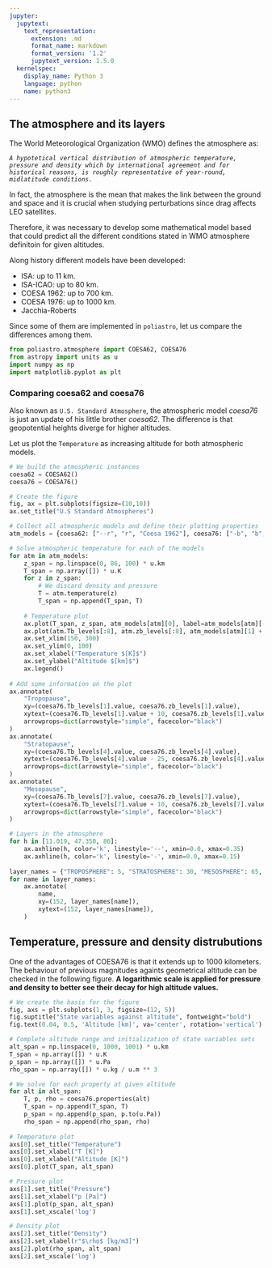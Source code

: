 ```yaml
---
jupyter:
  jupytext:
    text_representation:
      extension: .md
      format_name: markdown
      format_version: '1.2'
      jupytext_version: 1.5.0
  kernelspec:
    display_name: Python 3
    language: python
    name: python3
---
```


## The atmosphere and its layers

The World Meteorological Organization (WMO) defines the atmosphere as:

*`A hypotetical vertical distribution of atmospheric temperature, pressure and density which by international agreement and for historical reasons, is roughly representative of year-round, midlatitude conditions.`*

In fact, the atmosphere is the mean that makes the link between the ground and space and it is crucial when studying perturbations since drag affects LEO satellites.

Therefore, it was necessary to develop some mathematical model based that could predict all the different conditions stated in WMO atmosphere definitoin for given altitudes.

Along history different models have been developed:

* ISA: up to 11 km.
* ISA-ICAO: up to 80 km.
* COESA 1962: up to 700 km.
* COESA 1976: up to 1000 km.
* Jacchia-Roberts

Since some of them are implemented in `poliastro`, let us compare the differences among them.

```python
from poliastro.atmosphere import COESA62, COESA76
from astropy import units as u
import numpy as np
import matplotlib.pyplot as plt
```

### Comparing coesa62 and coesa76

Also known as `U.S. Standard Atmosphere`, the atmospheric model *coesa76* is just an update of his little brother *coesa62*. The difference is that geopotential heights diverge for higher altitudes.

Let us plot the `Temperature` as increasing altitude for both atmospheric models. 

```python tags=["nbsphinx-thumbnail"]
# We build the atmospheric instances
coesa62 = COESA62()
coesa76 = COESA76()

# Create the figure
fig, ax = plt.subplots(figsize=(10,10))
ax.set_title("U.S Standard Atmospheres")

# Collect all atmospheric models and define their plotting properties
atm_models = {coesa62: ["--r", "r", "Coesa 1962"], coesa76: ["-b", "b", "Coesa 1976"]}

# Solve atmospheric temperature for each of the models
for atm in atm_models:
    z_span = np.linspace(0, 86, 100) * u.km
    T_span = np.array([]) * u.K
    for z in z_span:
        # We discard density and pressure
        T = atm.temperature(z)
        T_span = np.append(T_span, T)
        
    # Temperature plot
    ax.plot(T_span, z_span, atm_models[atm][0], label=atm_models[atm][-1])                                        
    ax.plot(atm.Tb_levels[:8], atm.zb_levels[:8], atm_models[atm][1] + "o")
    ax.set_xlim(150, 300)
    ax.set_ylim(0, 100)                                                 
    ax.set_xlabel("Temperature $[K]$")                                  
    ax.set_ylabel("Altitude $[km]$") 
    ax.legend()
        
# Add some information on the plot
ax.annotate(
    "Tropopause",
    xy=(coesa76.Tb_levels[1].value, coesa76.zb_levels[1].value),
    xytext=(coesa76.Tb_levels[1].value + 10, coesa76.zb_levels[1].value + 5),
    arrowprops=dict(arrowstyle="simple", facecolor="black")
)
ax.annotate(
    "Stratopause",
    xy=(coesa76.Tb_levels[4].value, coesa76.zb_levels[4].value),
    xytext=(coesa76.Tb_levels[4].value - 25, coesa76.zb_levels[4].value + 5),
    arrowprops=dict(arrowstyle="simple", facecolor="black")
)
ax.annotate(
    "Mesopause",
    xy=(coesa76.Tb_levels[7].value, coesa76.zb_levels[7].value),
    xytext=(coesa76.Tb_levels[7].value + 10, coesa76.zb_levels[7].value + 5),
    arrowprops=dict(arrowstyle="simple", facecolor="black")
)

# Layers in the atmosphere
for h in [11.019, 47.350, 86]:
    ax.axhline(h, color='k', linestyle='--', xmin=0.0, xmax=0.35)
    ax.axhline(h, color='k', linestyle='-', xmin=0.0, xmax=0.15)
    
layer_names = {"TROPOSPHERE": 5, "STRATOSPHERE": 30, "MESOSPHERE": 65, "THERMOSPHERE": 90}
for name in layer_names:
    ax.annotate(
        name,
        xy=(152, layer_names[name]),
        xytext=(152, layer_names[name]),
    )
```

## Temperature, pressure and density distrubutions

One of the advantages of COESA76 is that it extends up to 1000 kilometers. The behaviour of previous magnitudes againts geometrical altitude can be checked in the following figure. **A logarithmic scale is applied for pressure and density to better see their decay for high altitude values.**

```python
# We create the basis for the figure
fig, axs = plt.subplots(1, 3, figsize=(12, 5))
fig.suptitle("State variables against altitude", fontweight="bold")
fig.text(0.04, 0.5, 'Altitude [km]', va='center', rotation='vertical')

# Complete altitude range and initialization of state variables sets
alt_span = np.linspace(0, 1000, 1001) * u.km
T_span = np.array([]) * u.K
p_span = np.array([]) * u.Pa
rho_span = np.array([]) * u.kg / u.m ** 3

# We solve for each property at given altitude
for alt in alt_span:
    T, p, rho = coesa76.properties(alt)
    T_span = np.append(T_span, T)
    p_span = np.append(p_span, p.to(u.Pa))
    rho_span = np.append(rho_span, rho)
    
# Temperature plot
axs[0].set_title("Temperature")
axs[0].set_xlabel("T [K]")
axs[0].set_xlabel("Altitude [K]")
axs[0].plot(T_span, alt_span)

# Pressure plot
axs[1].set_title("Pressure")
axs[1].set_xlabel("p [Pa]")
axs[1].plot(p_span, alt_span)
axs[1].set_xscale('log')

# Density plot
axs[2].set_title("Density")
axs[2].set_xlabel(r"$\rho$ [kg/m3]")
axs[2].plot(rho_span, alt_span)
axs[2].set_xscale('log')
```
